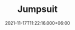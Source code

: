 ---
title: Jumpsuit
date: 2021-11-17T11:22:16.000+06:00
description: Jumpsuit
price: '110.00'
priceBefore: '127.99'
shortDescription: Jumpsuit
productID: "5"
images:
- image: "/uploads/Baby-Blush-Jumpsuit.png"
- image: "/uploads/Blue-Jumpsuit.png"
- image: "/uploads/Red-Jumsuit.png"

---